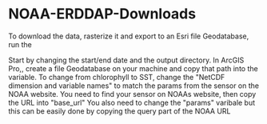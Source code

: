 # NOAA-ERDDAP-Downloads

To download the data, rasterize it and export to an Esri file Geodatabase, run the 

Start by changing the start/end date and the output directory. In ArcGIS Pro,, create a file Geodatabase on your machine and copy that path into the variable. 
To change from chlorophyll to SST, change the "NetCDF dimension and variable names" to match the params from the sensor on the NOAA website.
You need to find your sensor on NOAAs website, then copy the URL into "base_url"
You also need to change the "params" varibale but this can be easily done by copying the query part of the NOAA URL

